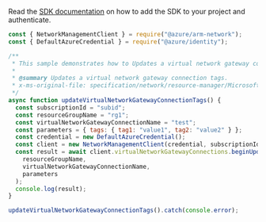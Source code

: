 Read the [SDK documentation](https://github.com/Azure/azure-sdk-for-js/blob/%40azure%2Farm-network_28.0.0/sdk/network/arm-network/README.md) on how to add the SDK to your project and authenticate.

```javascript
const { NetworkManagementClient } = require("@azure/arm-network");
const { DefaultAzureCredential } = require("@azure/identity");

/**
 * This sample demonstrates how to Updates a virtual network gateway connection tags.
 *
 * @summary Updates a virtual network gateway connection tags.
 * x-ms-original-file: specification/network/resource-manager/Microsoft.Network/stable/2021-08-01/examples/VirtualNetworkGatewayConnectionUpdateTags.json
 */
async function updateVirtualNetworkGatewayConnectionTags() {
  const subscriptionId = "subid";
  const resourceGroupName = "rg1";
  const virtualNetworkGatewayConnectionName = "test";
  const parameters = { tags: { tag1: "value1", tag2: "value2" } };
  const credential = new DefaultAzureCredential();
  const client = new NetworkManagementClient(credential, subscriptionId);
  const result = await client.virtualNetworkGatewayConnections.beginUpdateTagsAndWait(
    resourceGroupName,
    virtualNetworkGatewayConnectionName,
    parameters
  );
  console.log(result);
}

updateVirtualNetworkGatewayConnectionTags().catch(console.error);
```
